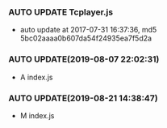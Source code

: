 ### AUTO UPDATE Tcplayer.js

- auto update at 2017-07-31 16:37:36, md5 5bc02aaaa0b607da54f24935ea7f5d2a

### AUTO UPDATE(2019-08-07 22:02:31)

- A  index.js

### AUTO UPDATE(2019-08-21 14:38:47)

- M  index.js
